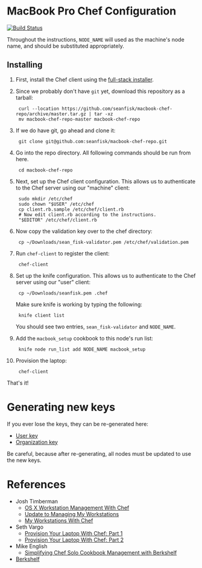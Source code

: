 # MacBook Pro Chef Configuration

[![Build Status](https://travis-ci.org/seanfisk/macbook-chef-repo.png)](https://travis-ci.org/seanfisk/macbook-chef-repo)

Throughout the instructions, `NODE_NAME` will used as the machine's node name, and should be substituted appropriately.

## Installing

1. First, install the Chef client using the [full-stack installer][chef_install].
1. Since we probably don't have `git` yet, download this repository as a tarball:

        curl --location https://github.com/seanfisk/macbook-chef-repo/archive/master.tar.gz | tar -xz
        mv macbook-chef-repo-master macbook-chef-repo

1. If we do have git, go ahead and clone it:

        git clone git@github.com:seanfisk/macbook-chef-repo.git

1. Go into the repo directory. All following commands should be run from here.

        cd macbook-chef-repo

1. Next, set up the Chef client configuration. This allows us to authenticate to the Chef server using our "machine" client:

        sudo mkdir /etc/chef
        sudo chown "$USER" /etc/chef
        cp client.rb.sample /etc/chef/client.rb
        # Now edit client.rb according to the instructions.
        "$EDITOR" /etc/chef/client.rb

1. Now copy the validation key over to the chef directory:

        cp ~/Downloads/sean_fisk-validator.pem /etc/chef/validation.pem

1. Run `chef-client` to register the client:

        chef-client

1. Set up the knife configuration. This allows us to authenticate to the Chef server using our "user" client:

        cp ~/Downloads/seanfisk.pem .chef

    Make sure knife is working by typing the following:

        knife client list

    You should see two entries, `sean_fisk-validator` and `NODE_NAME`.

1. Add the `macbook_setup` cookbook to this node's run list:

        knife node run_list add NODE_NAME macbook_setup

1. Provision the laptop:

        chef-client

That's it!

[chef_install]: http://www.opscode.com/chef/install/

# Generating new keys

If you ever lose the keys, they can be re-generated here:

* [User key](https://www.opscode.com/account/password)
* [Organization key](https://manage.opscode.com/organizations)

Be careful, because after re-generating, all nodes must be updated to use the new keys.

# References

* Josh Timberman
    * [OS X Workstation Management With Chef](http://jtimberman.housepub.org/blog/2012/07/29/os-x-workstation-management-with-chef/)
    * [Update to Managing My Workstations](http://jtimberman.housepub.org/blog/2011/09/04/update-to-managing-my-workstations/)
    * [My Workstations With Chef](http://jtimberman.housepub.org/blog/2011/04/03/managing-my-workstations-with-chef/)
* Seth Vargo
    * [Provision Your Laptop With Chef: Part 1](http://technology.customink.com/blog/2012/05/28/provision-your-laptop-with-chef-part-1/)
    * [Provision Your Laptop With Chef: Part 2](http://technology.customink.com/blog/2012/07/30/provision-your-laptop-with-chef-part-2/)
* Mike English
    * [Simplifying Chef Solo Cookbook Management with Berkshelf](http://spin.atomicobject.com/2013/01/03/berks-simplifying-chef-solo-cookbook-management-with-berkshelf/)
* [Berkshelf](http://berkshelf.com/)
